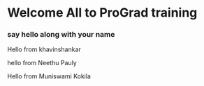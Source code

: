 # Welcome All to ProGrad training
### say hello along with your name

Hello from khavinshankar

hello from Neethu Pauly

Hello from Muniswami Kokila